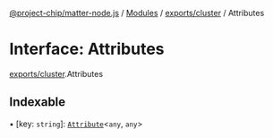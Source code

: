 [@project-chip/matter-node.js](../README.md) / [Modules](../modules.md) / [exports/cluster](../modules/exports_cluster.md) / Attributes

# Interface: Attributes

[exports/cluster](../modules/exports_cluster.md).Attributes

## Indexable

▪ [key: `string`]: [`Attribute`](../modules/exports_cluster.md#attribute)\<`any`, `any`\>
